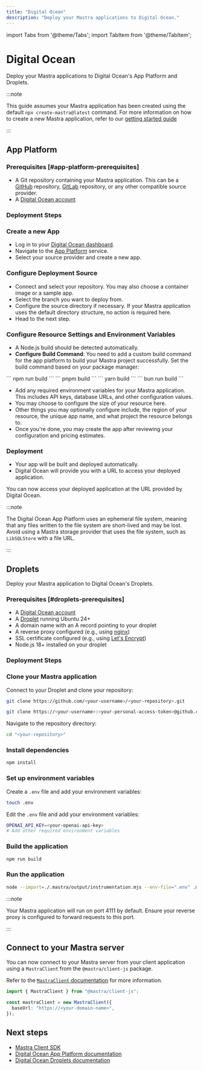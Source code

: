 ```yaml
---
title: "Digital Ocean"
description: "Deploy your Mastra applications to Digital Ocean."
---
```


import Tabs from '@theme/Tabs';
import TabItem from '@theme/TabItem';

# Digital Ocean

Deploy your Mastra applications to Digital Ocean's App Platform and Droplets.

:::note

  This guide assumes your Mastra application has been created using the default
  `npx create-mastra@latest` command.
  For more information on how to create a new Mastra application,
  refer to our [getting started guide](./../../getting-started/installation.md)

:::

<Tabs>

<TabItem value="app-platform" label="App Platform">

## App Platform

### Prerequisites [#app-platform-prerequisites]

- A Git repository containing your Mastra application. This can be a [GitHub](https://github.com/) repository, [GitLab](https://gitlab.com/) repository, or any other compatible source provider.
- A [Digital Ocean account](https://www.digitalocean.com/)

### Deployment Steps



### Create a new App

- Log in to your [Digital Ocean dashboard](https://cloud.digitalocean.com/).
- Navigate to the [App Platform](https://docs.digitalocean.com/products/app-platform/) service.
- Select your source provider and create a new app.

### Configure Deployment Source

- Connect and select your repository. You may also choose a container image or a sample app.
- Select the branch you want to deploy from.
- Configure the source directory if necessary. If your Mastra application uses the default directory structure, no action is required here.
- Head to the next step.

### Configure Resource Settings and Environment Variables

- A Node.js build should be detected automatically.
- **Configure Build Command**: You need to add a custom build command for the app platform to build your Mastra project successfully. Set the build command based on your package manager:

<Tabs>
  <TabItem value="build" label="build">
    ```
    npm run build
    ```
  </TabItem>
  <TabItem value="build" label="build">
    ```
    pnpm build
    ```
  </TabItem>
  <TabItem value="build" label="build">
    ```
    yarn build
    ```
  </TabItem>
  <TabItem value="build" label="build">
    ```
    bun run build
    ```
  </TabItem>
</Tabs>

- Add any required environment variables for your Mastra application. This includes API keys, database URLs, and other configuration values.
- You may choose to configure the size of your resource here.
- Other things you may optionally configure include, the region of your resource, the unique app name, and what project the resource belongs to.
- Once you're done, you may create the app after reviewing your configuration and pricing estimates.

### Deployment

- Your app will be built and deployed automatically.
- Digital Ocean will provide you with a URL to access your deployed application.



You can now access your deployed application at the URL provided by Digital Ocean.

:::note

The Digital Ocean App Platform uses an ephemeral file system,
meaning that any files written to the file system are short-lived and may be lost.
Avoid using a Mastra storage provider that uses the file system,
such as `LibSQLStore` with a file URL.

:::

</TabItem>

<TabItem value="droplets" label="Droplets">

## Droplets

Deploy your Mastra application to Digital Ocean's Droplets.

### Prerequisites [#droplets-prerequisites]

- A [Digital Ocean account](https://www.digitalocean.com/)
- A [Droplet](https://docs.digitalocean.com/products/droplets/) running Ubuntu 24+
- A domain name with an A record pointing to your droplet
- A reverse proxy configured (e.g., using [nginx](https://nginx.org/))
- SSL certificate configured (e.g., using [Let's Encrypt](https://letsencrypt.org/))
- Node.js 18+ installed on your droplet

### Deployment Steps



### Clone your Mastra application

Connect to your Droplet and clone your repository:

<Tabs>
<TabItem value="tab-1" label="Tab 1">

```bash copy
git clone https://github.com/<your-username>/<your-repository>.git
```

</TabItem>

<TabItem value="tab-2" label="Tab 2">

```bash copy
git clone https://<your-username>:<your-personal-access-token>@github.com/<your-username>/<your-repository>.git
```

</TabItem>
</Tabs>

Navigate to the repository directory:

```bash copy
cd "<your-repository>"
```

### Install dependencies

```bash copy
npm install
```

### Set up environment variables

Create a `.env` file and add your environment variables:

```bash copy
touch .env
```

Edit the `.env` file and add your environment variables:

```bash copy
OPENAI_API_KEY=<your-openai-api-key>
# Add other required environment variables
```

### Build the application

```bash copy
npm run build
```

### Run the application

```bash copy
node --import=./.mastra/output/instrumentation.mjs --env-file=".env" .mastra/output/index.mjs
```

:::note

Your Mastra application will run on port 4111 by default. Ensure your reverse proxy is configured to forward requests to this port.

:::



</TabItem>

</Tabs>

## Connect to your Mastra server

You can now connect to your Mastra server from your client application using a `MastraClient` from the `@mastra/client-js` package.

Refer to the [`MastraClient` documentation](/docs/server-db/mastra-client) for more information.

```typescript copy showLineNumbers
import { MastraClient } from "@mastra/client-js";

const mastraClient = new MastraClient({
  baseUrl: "https://<your-domain-name>",
});
```

## Next steps

- [Mastra Client SDK](/docs/client-js/overview)
- [Digital Ocean App Platform documentation](https://docs.digitalocean.com/products/app-platform/)
- [Digital Ocean Droplets documentation](https://docs.digitalocean.com/products/droplets/)
